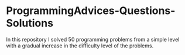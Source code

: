 # ProgrammingAdvices-Questions-Solutions
In this repository I solved 50 programming problems from a simple level with a gradual increase in the difficulty level of the problems.
